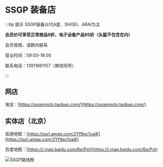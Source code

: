 # SSGP 装备店

:::tip 提示
SSGP装备以代A星、SHOEI、ARAI为主

**会员价可享受正常商品9折、电子设备产品95折（头盔不包含在内）**

会员借用，请群内联系

营业时间：09:00-18:00

联系电话：13911661157（微信同号）

:::

## 网店

淘宝：[https://ssgpmoto.taobao.com/](https://ssgpmoto.taobao.com/)

## 实体店（北京）

高德地图：[https://surl.amap.com/2Yf9ec1yaiK](https://surl.amap.com/2Yf9ec1yaiK)

百度地图：[https://j.map.baidu.com/6e/Pxt](https://j.map.baidu.com/6e/Pxt)

![SSGP路线图](https://cdn.jsdelivr.net/gh/AzureFatty/MoYouClubPic@master/2021/20210401160801.jpg)
